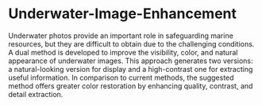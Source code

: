# Underwater-Image-Enhancement
Underwater photos provide an important role in safeguarding marine resources, but they are difficult to obtain due to the challenging conditions. A dual method is developed to improve the visibility, color, and natural appearance of underwater images. This approach generates two versions: a natural-looking version for display and a high-contrast one for extracting useful information. In comparison to current methods, the suggested method offers greater color restoration by enhancing quality, contrast, and detail extraction.
